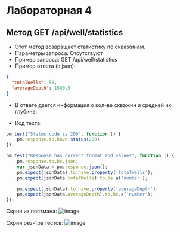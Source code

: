 # Лабораторная 4

## Метод GET /api/well/statistics
- Этот метод возвращает статистику по скважинам.
- Параметры запроса: Отсутствуют
- Пример запроса: GET /api/well/statistics
- Пример ответа (в json):
```json
{
  "totalWells": 50,
  "averageDepth": 1500.5
}
```

- В ответе дается информация о кол-ве скважин и средней их глубине.

- Код теста:
```javascript
pm.test("Status code is 200", function () {
    pm.response.to.have.status(200);
});

pm.test("Response has correct format and values", function () {
    pm.response.to.be.json;
    var jsonData = pm.response.json();
    pm.expect(jsonData).to.have.property('totalWells');
    pm.expect(jsonData.totalWells).to.be.a('number');

    pm.expect(jsonData).to.have.property('averageDepth');
    pm.expect(jsonData.averageDepth).to.be.a('number');
});
```
Скрин из постмана:
![image](https://github.com/Olezha228/PAPS.LABA_1/assets/87082100/5a0159a2-fadf-44dd-b624-bee01b36916d)

Скрин рез-тов тестов:
![image](https://github.com/Olezha228/PAPS.LABA_1/assets/87082100/dc1229bd-c15f-4be6-b276-a76823f18cb8)

